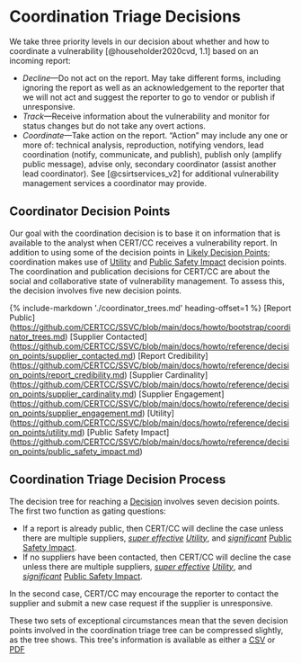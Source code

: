 # Coordination Triage Decisions

We take three priority levels in our decision about whether and how to coordinate a vulnerability [@householder2020cvd, 1.1] based on an incoming report:

 - *Decline*—Do not act on the report. May take different forms, including ignoring the report as well as an acknowledgement to the reporter that we will not act and suggest the reporter to go to vendor or publish if unresponsive.
 - *Track*—Receive information about the vulnerability and monitor for status changes but do not take any overt actions.
 - *Coordinate*—Take action on the report. “Action” may include any one or more of: technical analysis, reproduction, notifying vendors, lead coordination (notify, communicate, and publish), publish only (amplify public message), advise only, secondary coordinator (assist another lead coordinator). See [@csirtservices_v2] for additional vulnerability management services a coordinator may provide.


## Coordinator Decision Points

Our goal with the coordination decision is to base it on information that is available to the analyst when CERT/CC receives a vulnerability report.
In addition to using some of the decision points in [Likely Decision Points](#likely-decision-points-and-relevant-data); coordination makes use of [Utility](#utility) and [Public Safety Impact](#public-safety-impact) decision points.
The coordination and publication decisions for CERT/CC are about the social and collaborative state of vulnerability management.
To assess this, the decision involves five new decision points.

{% include-markdown './coordinator_trees.md' heading-offset=1 %}
[Report Public] (https://github.com/CERTCC/SSVC/blob/main/docs/howto/bootstrap/coordinator_trees.md)
[Supplier Contacted] (https://github.com/CERTCC/SSVC/blob/main/docs/howto/reference/decision_points/supplier_contacted.md)
[Report Credibility] (https://github.com/CERTCC/SSVC/blob/main/docs/howto/reference/decision_points/report_credibility.md)
[Supplier Cardinality] (https://github.com/CERTCC/SSVC/blob/main/docs/howto/reference/decision_points/supplier_cardinality.md)
[Supplier Engagement] (https://github.com/CERTCC/SSVC/blob/main/docs/howto/reference/decision_points/supplier_engagement.md)
[Utility] (https://github.com/CERTCC/SSVC/blob/main/docs/howto/reference/decision_points/utility.md)
[Public Safety Impact] (https://github.com/CERTCC/SSVC/blob/main/docs/howto/reference/decision_points/public_safety_impact.md)




## Coordination Triage Decision Process

The decision tree for reaching a [Decision](#coordination-triage-decisions) involves seven decision points.
The first two function as gating questions:
 - If a report is already public, then CERT/CC will decline the case unless there are multiple suppliers, [*super effective*](#utility) [*Utility*](#utility), and [*significant*](#public-safety-impact) [Public Safety Impact](#public-safety-impact).
 - If no suppliers have been contacted, then CERT/CC will decline the case unless there are multiple suppliers, [*super effective*](#utility) [*Utility*](#utility), and [*significant*](#public-safety-impact) [Public Safety Impact](#public-safety-impact).

In the second case, CERT/CC may encourage the reporter to contact the supplier and submit a new case request if the supplier is unresponsive.

These two sets of exceptional circumstances mean that the seven decision points involved in the coordination triage tree can be compressed slightly, as the tree shows.
This tree's information is available as either a [CSV](https://github.com/CERTCC/SSVC/blob/main/data/ssvc_2_coord-triage.csv) or [PDF](https://github.com/CERTCC/SSVC/blob/main/doc/graphics/ssvc_2_coord-triage.pdf)

